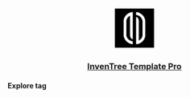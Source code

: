 <p align="center"><img src="../images/InvenTree Template Pro Logo.png" alt="InvenTree Template Pro
Logo" width="80px"></p>

<h3 align="center">

[InvenTree Template Pro](../README.md)

</h3>

#### Explore tag